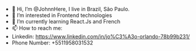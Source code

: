 - 👋 Hi, I’m @JohnnHere, I live in Brazil, São Paulo.
- 👀 I’m interested in Frontend technologies 
- 🌱 I’m currently learning React.Js and French
- 📫 How to reach me:
- Linkedin: https://www.linkedin.com/in/jo%C3%A3o-orlando-78b99b231/
- Phone Number: +5511958031532
